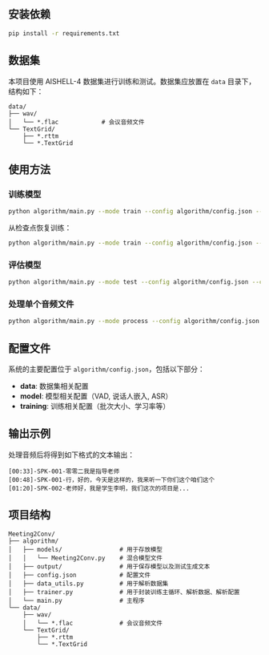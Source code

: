 ## 安装依赖

```bash
pip install -r requirements.txt
```

## 数据集

本项目使用 AISHELL-4 数据集进行训练和测试。数据集应放置在 `data` 目录下，结构如下：

```
data/
├── wav/
│   └── *.flac            # 会议音频文件
└── TextGrid/
    ├── *.rttm
    └── *.TextGrid
```

## 使用方法

### 训练模型

```bash
python algorithm/main.py --mode train --config algorithm/config.json --output_dir algorithm/output
```

从检查点恢复训练：

```bash
python algorithm/main.py --mode train --config algorithm/config.json --checkpoint algorithm/output/checkpoint_epoch_10.pt
```

### 评估模型

```bash
python algorithm/main.py --mode test --config algorithm/config.json --checkpoint algorithm/output/best_model.pt
```

### 处理单个音频文件

```bash
python algorithm/main.py --mode process --config algorithm/config.json --checkpoint algorithm/output/best_model.pt --audio data/wav/example.flac
```

## 配置文件

系统的主要配置位于 `algorithm/config.json`，包括以下部分：

- **data**: 数据集相关配置
- **model**: 模型相关配置（VAD, 说话人嵌入, ASR）
- **training**: 训练相关配置（批次大小、学习率等）

## 输出示例

处理音频后将得到如下格式的文本输出：

```
[00:33]-SPK-001-零零二我是指导老师
[00:48]-SPK-001-行，好的，今天是这样的，我来听一下你们这个咱们这个
[01:20]-SPK-002-老师好，我是学生李明，我们这次的项目是...
```

## 项目结构

```
Meeting2Conv/
├── algorithm/                 
│   ├── models/                # 用于存放模型
│   │   └── Meeting2Conv.py    # 混合模型文件
│   ├── output/                # 用于保存模型以及测试生成文本
│   ├── config.json            # 配置文件
│   ├── data_utils.py          # 用于解析数据集
│   ├── trainer.py             # 用于封装训练主循环、解析数据、解析配置
│   └── main.py                # 主程序
└── data/
    ├── wav/
    │   └── *.flac             # 会议音频文件
    └── TextGrid/
        ├── *.rttm
        └── *.TextGrid
```